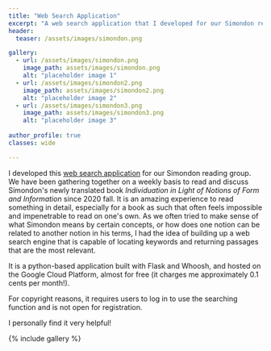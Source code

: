 ```yaml
---
title: "Web Search Application"
excerpt: "A web search application that I developed for our Simondon reading group"
header:
  teaser: /assets/images/simondon.png

gallery:
  - url: /assets/images/simondon.png
    image_path: assets/images/simondon.png
    alt: "placeholder image 1"
  - url: /assets/images/simondon2.png
    image_path: assets/images/simondon2.png
    alt: "placeholder image 2"
  - url: /assets/images/simondon3.png
    image_path: assets/images/simondon3.png
    alt: "placeholder image 3"
    
author_profile: true
classes: wide

---
```


I developed this <a href="https://simondon.uc.r.appspot.com/">web search application</a> for our Simondon reading group. We have been gathering together on a weekly basis to read and discuss Simondon's newly translated book <i>Individuation in Light of Notions of Form and Information</i> since 2020 fall. It is an amazing experience to read something in detail, especially for a book as such that often feels impossible and impenetrable to read on one's own. As we often tried to make sense of what Simondon means by certain concepts, or how does one notion can be related to another notion in his terms, I had the idea of building up a web search engine that is capable of locating keywords and returning passages that are the most relevant. 

It is a python-based application built with Flask and Whoosh, and hosted on the Google Cloud Platform, almost for free (it charges me approximately 0.1 cents per month!). 

For copyright reasons, it requires users to log in to use the searching function and is not open for registration.

I personally find it very helpful!

{% include gallery %}

